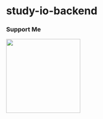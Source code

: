 # study-io-backend 
### Support Me
<a href="https://www.buymeacoffee.com/cenkerkumlucali"><img src="https://cdn.buymeacoffee.com/buttons/v2/default-yellow.png" width="200" /></a>

